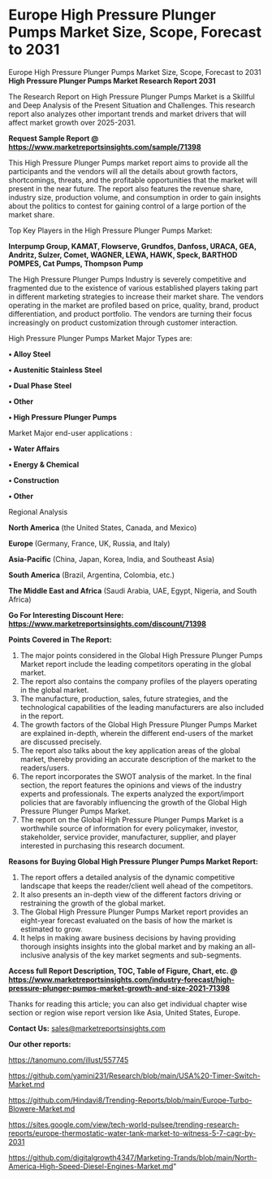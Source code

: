 # Europe High Pressure Plunger Pumps Market Size, Scope, Forecast to 2031
Europe High Pressure Plunger Pumps Market Size, Scope, Forecast to 2031
<strong>High Pressure Plunger Pumps Market Research Report 2031</strong>

The Research Report on High Pressure Plunger Pumps Market is a Skillful and Deep Analysis of the Present Situation and Challenges. This research report also analyzes other important trends and market drivers that will affect market growth over 2025-2031.

<strong>Request Sample Report @ <a href=https://www.marketreportsinsights.com/sample/71398>https://www.marketreportsinsights.com/sample/71398</a></strong>

This High Pressure Plunger Pumps market report aims to provide all the participants and the vendors will all the details about growth factors, shortcomings, threats, and the profitable opportunities that the market will present in the near future. The report also features the revenue share, industry size, production volume, and consumption in order to gain insights about the politics to contest for gaining control of a large portion of the market share.

Top Key Players in the High Pressure Plunger Pumps Market:

<strong>Interpump Group, KAMAT, Flowserve, Grundfos, Danfoss, URACA, GEA, Andritz, Sulzer, Comet, WAGNER, LEWA, HAWK, Speck, BARTHOD POMPES, Cat Pumps, Thompson Pump</strong>

The High Pressure Plunger Pumps Industry is severely competitive and fragmented due to the existence of various established players taking part in different marketing strategies to increase their market share. The vendors operating in the market are profiled based on price, quality, brand, product differentiation, and product portfolio. The vendors are turning their focus increasingly on product customization through customer interaction.

High Pressure Plunger Pumps Market Major Types are:

<strong>• Alloy Steel

• Austenitic Stainless Steel

• Dual Phase Steel

• Other

• High Pressure Plunger Pumps</strong>

Market Major end-user applications :

<strong>• Water Affairs

• Energy & Chemical

• Construction

• Other</strong>

Regional Analysis

</u><strong><b>North America</b></strong> (the United States, Canada, and Mexico)

<strong><b>Europe </b></strong>(Germany, France, UK, Russia, and Italy)

<strong><b>Asia-Pacific</b></strong> (China, Japan, Korea, India, and Southeast Asia)

<strong><b>South America</b></strong> (Brazil, Argentina, Colombia, etc.)

<strong><b>The Middle East and Africa</b></strong> (Saudi Arabia, UAE, Egypt, Nigeria, and South Africa)

<strong>Go For Interesting Discount Here: <a href=https://www.marketreportsinsights.com/discount/71398>https://www.marketreportsinsights.com/discount/71398</a></strong>

<strong>Points Covered in The Report:</strong>
<ol>
  <li>The major points considered in the Global High Pressure Plunger Pumps Market report include the leading competitors operating in the global market.</li>
  <li>The report also contains the company profiles of the players operating in the global market.</li>
  <li>The manufacture, production, sales, future strategies, and the technological capabilities of the leading manufacturers are also included in the report.</li>
  <li>The growth factors of the Global High Pressure Plunger Pumps Market are explained in-depth, wherein the different end-users of the market are discussed precisely.</li>
  <li>The report also talks about the key application areas of the global market, thereby providing an accurate description of the market to the readers/users.</li>
  <li>The report incorporates the SWOT analysis of the market. In the final section, the report features the opinions and views of the industry experts and professionals. The experts analyzed the export/import policies that are favorably influencing the growth of the Global High Pressure Plunger Pumps Market.</li>
  <li>The report on the Global High Pressure Plunger Pumps Market is a worthwhile source of information for every policymaker, investor, stakeholder, service provider, manufacturer, supplier, and player interested in purchasing this research document.</li>
</ol>
<strong>Reasons for Buying Global High Pressure Plunger Pumps Market Report:</strong>

<ol>
  <li>The report offers a detailed analysis of the dynamic competitive landscape that keeps the reader/client well ahead of the competitors.</li>
  <li>It also presents an in-depth view of the different factors driving or restraining the growth of the global market.</li>
  <li>The Global High Pressure Plunger Pumps Market report provides an eight-year forecast evaluated on the basis of how the market is estimated to grow.</li>
  <li>It helps in making aware business decisions by having providing thorough insights insights into the global market and by making an all-inclusive analysis of the key market segments and sub-segments.</li>
</ol>
<strong>Access full Report Description, TOC, Table of Figure, Chart, etc. @ <a href=https://www.marketreportsinsights.com/industry-forecast/high-pressure-plunger-pumps-market-growth-and-size-2021-71398>https://www.marketreportsinsights.com/industry-forecast/high-pressure-plunger-pumps-market-growth-and-size-2021-71398</a></strong>


Thanks for reading this article; you can also get individual chapter wise section or region wise report version like Asia, United States, Europe.

<strong>Contact Us:</strong>
sales@marketreportsinsights.com

<strong>Our other reports:</strong>

<a href=https://tanomuno.com/illust/557745>https://tanomuno.com/illust/557745</a>

<a href=https://github.com/yamini231/Research/blob/main/USA%20-Timer-Switch-Market.md>https://github.com/yamini231/Research/blob/main/USA%20-Timer-Switch-Market.md</a>

<a href=https://github.com/Hindavi8/Trending-Reports/blob/main/Europe-Turbo-Blowere-Market.md>https://github.com/Hindavi8/Trending-Reports/blob/main/Europe-Turbo-Blowere-Market.md</a>

<a href=https://sites.google.com/view/tech-world-pulsee/trending-research-reports/europe-thermostatic-water-tank-market-to-witness-5-7-cagr-by-2031>https://sites.google.com/view/tech-world-pulsee/trending-research-reports/europe-thermostatic-water-tank-market-to-witness-5-7-cagr-by-2031</a>

<a href=https://github.com/digitalgrowth4347/Marketing-Trands/blob/main/North-America-High-Speed-Diesel-Engines-Market.md>https://github.com/digitalgrowth4347/Marketing-Trands/blob/main/North-America-High-Speed-Diesel-Engines-Market.md</a>"
